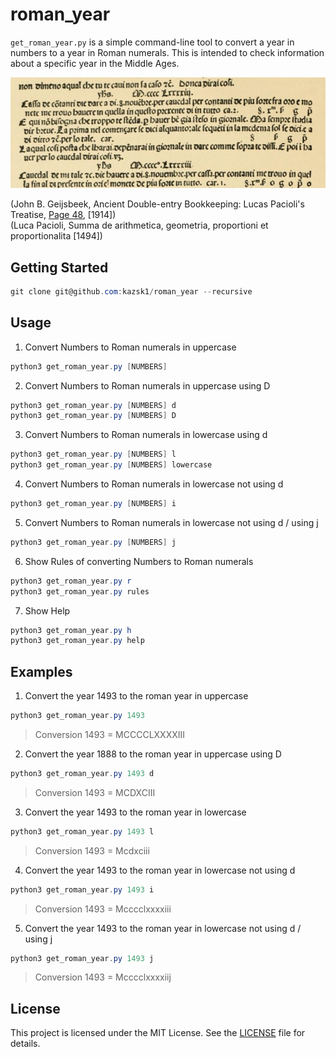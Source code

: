 # roman_year
`get_roman_year.py` is a simple command-line tool to convert a year in numbers to a year in Roman numerals.
This is intended to check information about a specific year in the Middle Ages.

![summa](images/summa.png)

(John B. Geijsbeek, Ancient Double-entry Bookkeeping: Lucas Pacioli's Treatise, [Page 48](https://archive.org/details/ancientdoubleent00geijuoft/page/48/mode/2up), [1914])  
(Luca Pacioli, Summa de arithmetica, geometria, proportioni et proportionalita [1494])

## Getting Started
``` powershell or bash
git clone git@github.com:kazsk1/roman_year --recursive
```

## Usage
1. Convert Numbers to Roman numerals in uppercase
``` powershell or bash
python3 get_roman_year.py [NUMBERS]
```

2. Convert Numbers to Roman numerals in uppercase using D
``` powershell or bash
python3 get_roman_year.py [NUMBERS] d
python3 get_roman_year.py [NUMBERS] D
```

3. Convert Numbers to Roman numerals in lowercase using d
``` powershell or bash
python3 get_roman_year.py [NUMBERS] l
python3 get_roman_year.py [NUMBERS] lowercase
```

4. Convert Numbers to Roman numerals in lowercase not using d
``` powershell or bash
python3 get_roman_year.py [NUMBERS] i
```

5. Convert Numbers to Roman numerals in lowercase not using d / using j
``` powershell or bash
python3 get_roman_year.py [NUMBERS] j
```

6. Show Rules of converting Numbers to Roman numerals
``` powershell or bash
python3 get_roman_year.py r
python3 get_roman_year.py rules
```

7. Show Help
``` powershell or bash
python3 get_roman_year.py h
python3 get_roman_year.py help
```

## Examples
1. Convert the year 1493 to the roman year in uppercase
``` powershell or bash
python3 get_roman_year.py 1493
```

  > Conversion
  > 1493 = MCCCCLXXXXIII

2. Convert the year 1888 to the roman year in uppercase using D
``` powershell or bash
python3 get_roman_year.py 1493 d
```

  > Conversion
  > 1493 = MCDXCIII

3. Convert the year 1493 to the roman year in lowercase
``` powershell or bash
python3 get_roman_year.py 1493 l
```

  > Conversion
  > 1493 = Mcdxciii

4. Convert the year 1493 to the roman year in lowercase not using d
``` powershell or bash
python3 get_roman_year.py 1493 i 
```

  > Conversion
  > 1493 = Mcccclxxxxiii

5. Convert the year 1493 to the roman year in lowercase not using d / using j
``` powershell or bash
python3 get_roman_year.py 1493 j
```

  > Conversion
  > 1493 = Mcccclxxxxiij

## License
This project is licensed under the MIT License. See the [LICENSE](LICENSE.txt) file for details.

